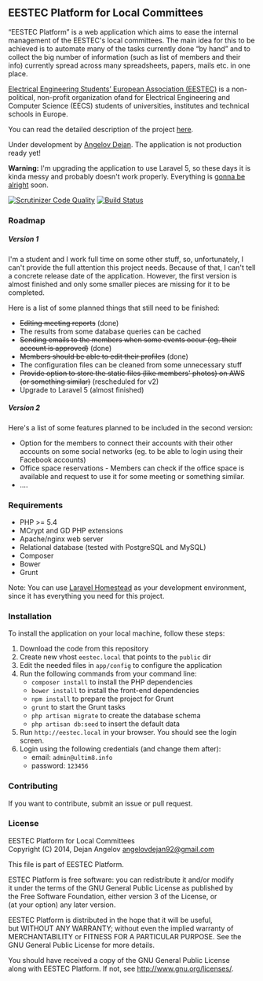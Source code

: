## EESTEC Platform for Local Committees

“EESTEC Platform” is a web application which aims to ease the internal management of the EESTEC's local committees.
The main idea for this to be achieved is to automate many of the tasks currently done “by hand” and to collect the big
number of information (such as list of members and their info) currently spread across many spreadsheets, papers, mails
etc. in one place.

[Electrical Engineering Students’ European Association (EESTEC)](http://eestec.net) is a non-political, non-profit
organization ofand for Electrical Engineering and Computer Science (EECS) students of universities, institutes and
technical schools in Europe.

You can read the detailed description of the project [here](http://angelovdejan.me/2014/08/05/introducing-eestec-platform-for-local-committees.html).

Under development by [Angelov Dejan](http://angelov.me).
The application is not production ready yet!

**Warning:** I'm upgrading the application to use Laravel 5, so these days it is kinda messy and probably doesn't work properly. Everything is [gonna be alright](https://www.youtube.com/watch?v=PGYAAsHT4QE) soon.

[![Scrutinizer Code Quality](https://scrutinizer-ci.com/g/angelov/eestec-platform/badges/quality-score.png?b=master)](https://scrutinizer-ci.com/g/angelov/eestec-platform/?branch=master)
[![Build Status](https://scrutinizer-ci.com/g/angelov/eestec-platform/badges/build.png?b=master)](https://scrutinizer-ci.com/g/angelov/eestec-platform/build-status/master)

### Roadmap

##### Version 1 
I'm a student and I work full time on some other stuff, so, unfortunately, I can't provide the full attention this project needs. Because of that, I can't tell a concrete release date of the application. However, the first version is almost finished and only some smaller pieces are missing for it to be completed.

Here is a list of some planned things that still need to be finished:
* ~~Editing meeting reports~~ (done)
* The results from some database queries can be cached
* ~~Sending emails to the members when some events occur (eg. their account is approved)~~ (done)
* ~~Members should be able to edit their profiles~~ (done)
* The configuration files can be cleaned from some unnecessary stuff
* ~~Provide option to store the static files (like members' photos) on AWS (or something similar)~~ (rescheduled for v2)
* Upgrade to Laravel 5 (almost finished)

##### Version 2

Here's a list of some features planned to be included in the second version:

* Option for the members to connect their accounts with their other accounts on some social networks (eg. to be able to login using their Facebook accounts)
* Office space reservations - Members can check if the office space is available and request to use it for some meeting or something similar.
* ....

### Requirements

* PHP >= 5.4
* MCrypt and GD PHP extensions
* Apache/nginx web server
* Relational database (tested with PostgreSQL and MySQL)
* Composer
* Bower
* Grunt

Note: You can use [Laravel Homestead](http://laravel.com/docs/homestead) as your development environment, since it has everything you need for this project.

### Installation

To install the application on your local machine, follow these steps:

1. Download the code from this repository
2. Create new vhost `eestec.local` that points to the `public` dir
3. Edit the needed files in `app/config` to configure the application
4. Run the following commands from your command line:
    * `composer install` to install the PHP dependencies
    * `bower install` to install the front-end dependencies
    * `npm install` to prepare the project for Grunt
    * `grunt` to start the Grunt tasks
    * `php artisan migrate` to create the database schema
    * `php artisan db:seed` to insert the default data
5. Run `http://eestec.local` in your browser. You should see the login screen.
6. Login using the following credentials (and change them after):
    * email: `admin@ultim8.info`
    * password: `123456`

### Contributing

If you want to contribute, submit an issue or pull request.

### License

EESTEC Platform for Local Committees    
Copyright (C) 2014, Dejan Angelov <angelovdejan92@gmail.com>    
    
This file is part of EESTEC Platform.   
    
ESTEC Platform is free software: you can redistribute it and/or modify  
it under the terms of the GNU General Public License as published by    
the Free Software Foundation, either version 3 of the License, or   
(at your option) any later version. 
    
EESTEC Platform is distributed in the hope that it will be useful,  
but WITHOUT ANY WARRANTY; without even the implied warranty of  
MERCHANTABILITY or FITNESS FOR A PARTICULAR PURPOSE.  See the   
GNU General Public License for more details.    
    
You should have received a copy of the GNU General Public License   
along with EESTEC Platform.  If not, see <http://www.gnu.org/licenses/>.
